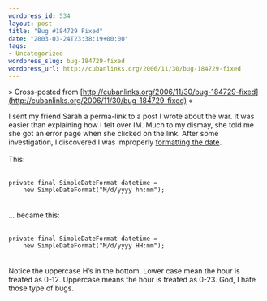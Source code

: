 ```yaml
--- 
wordpress_id: 534
layout: post
title: "Bug #184729 Fixed"
date: "2003-03-24T23:38:19+00:00"
tags: 
- Uncategorized
wordpress_slug: bug-184729-fixed
wordpress_url: http://cubanlinks.org/2006/11/30/bug-184729-fixed
---
```

&raquo; Cross-posted from [http://cubanlinks.org/2006/11/30/bug-184729-fixed](http://cubanlinks.org/2006/11/30/bug-184729-fixed) &laquo;

<p>I sent my friend Sarah a perma-link to a post I wrote about the war.  It was easier than explaining how I felt over IM.  Much to my dismay, she told me she got an error page when she clicked on the link.  After some investigation, I discovered I was improperly <a href="http://java.sun.com/j2se/1.4.1/docs/api/java/text/SimpleDateFormat.html" title="SimpleDateFormat object in Java">formatting the date</a>.
<br/><br/>
This:<br/><br/>
<code>
private final SimpleDateFormat datetime =
    new SimpleDateFormat("M/d/yyyy hh:mm");
</code>
<br/><br/>
... became this:<br/><br/>
<code>
private final SimpleDateFormat datetime =
    new SimpleDateFormat("M/d/yyyy HH:mm");
</code>
<br/><br/>
Notice the uppercase H&#8217;s in the bottom.  Lower case mean the hour is treated as 0-12.  Uppercase means the hour is treated as 0-23. God, I hate those type of bugs.</p>
